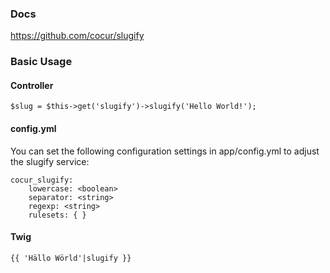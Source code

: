 ### Docs
https://github.com/cocur/slugify

### Basic Usage

#### Controller

```
$slug = $this->get('slugify')->slugify('Hello World!');
```

#### config.yml
You can set the following configuration settings in app/config.yml to adjust the slugify service:

```
cocur_slugify:
    lowercase: <boolean>
    separator: <string>
    regexp: <string>
    rulesets: { }
```

#### Twig

```
{{ 'Hällo Wörld'|slugify }}
```
